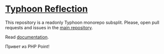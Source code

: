 # [Typhoon Reflection](https://github.com/typhoon-php/typhoon/blob/0.3.x/docs/Reflection.md)

This repository is a readonly Typhoon monorepo subsplit.
Please, open pull requests and issues in the [main repository](https://github.com/typhoon-php/typhoon).

Read [documentation](https://github.com/typhoon-php/typhoon/blob/0.3.x/docs/Reflection.md).

Привет из PHP Point!
